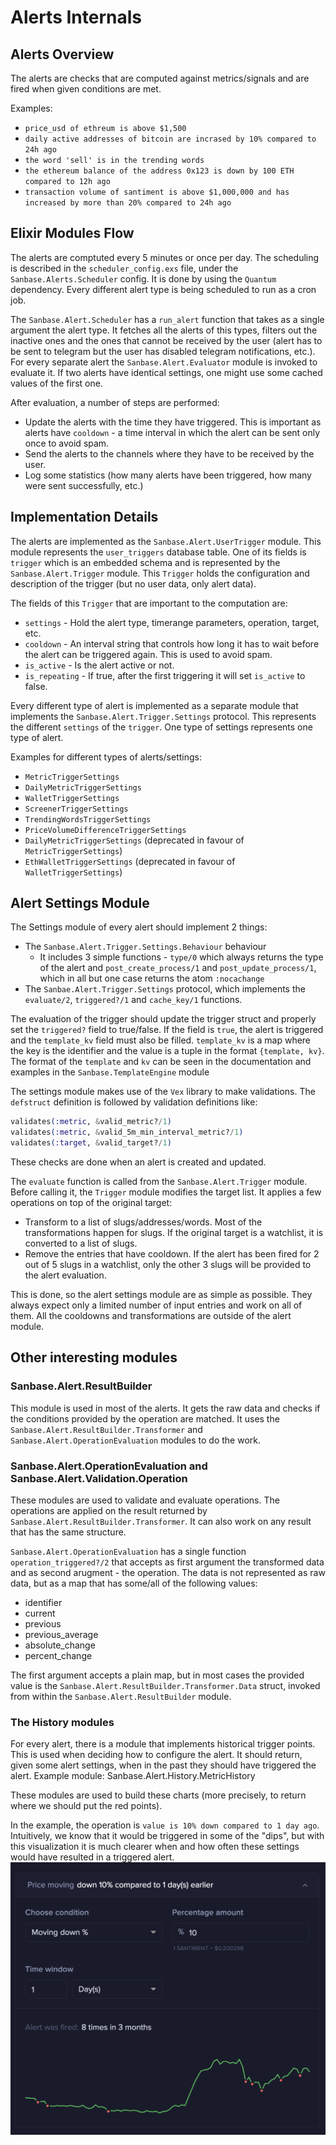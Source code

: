 # Alerts Internals

## Alerts Overview

The alerts are checks that are computed against metrics/signals and are fired
when given conditions are met.

Examples:

- `price_usd of ethreum is above $1,500`
- `daily active addresses of bitcoin are incrased by 10% compared to 24h ago`
- `the word 'sell' is in the trending words`
- `the ethereum balance of the address 0x123 is down by 100 ETH compared to 12h ago`
- `transaction volume of santiment is above $1,000,000 and has increased by more
  than 20% compared to 24h ago`

## Elixir Modules Flow

The alerts are comptuted every 5 minutes or once per day. The scheduling is
described in the `scheduler_config.exs` file, under the
`Sanbase.Alerts.Scheduler` config. It is done by using the `Quantum` dependency.
Every different alert type is being scheduled to run as a cron job.

The `Sanbase.Alert.Scheduler` has a `run_alert` function that takes as a single
argument the alert type. It fetches all the alerts of this types, filters out
the inactive ones and the ones that cannot be received by the user (alert has to
be sent to telegram but the user has disabled telegram notifications, etc.). For
every separate alert the `Sanbase.Alert.Evaluator` module is invoked to evaluate
it. If two alerts have identical settings, one might use some cached values of
the first one.

After evaluation, a number of steps are performed:

- Update the alerts with the time they have triggered. This is important as
  alerts have `cooldown` - a time interval in which the alert can be sent only
  once to avoid spam.
- Send the alerts to the channels where they have to be received by the user.
- Log some statistics (how many alerts have been triggered, how many were sent
  successfully, etc.)

## Implementation Details

The alerts are implemented as the `Sanbase.Alert.UserTrigger` module. This
module represents the `user_triggers` database table. One of its fields is
`trigger` which is an embedded schema and is represented by the
`Sanbase.Alert.Trigger` module. This `Trigger` holds the configuration and
description of the trigger (but no user data, only alert data).

The fields of this `Trigger` that are important to the computation are:

- `settings` - Hold the alert type, timerange parameters, operation, target,
  etc.
- `cooldown` - An interval string that controls how long it has to wait before
  the alert can be triggered again. This is used to avoid spam.
- `is_active` - Is the alert active or not.
- `is_repeating` - If true, after the first triggering it will set `is_active`
  to false.

Every different type of alert is implemented as a separate module that
implements the `Sanbase.Alert.Trigger.Settings` protocol. This represents the
different `settings` of the `trigger`. One type of settings represents one type
of alert.

Examples for different types of alerts/settings:

- `MetricTriggerSettings`
- `DailyMetricTriggerSettings`
- `WalletTriggerSettings`
- `ScreenerTriggerSettings`
- `TrendingWordsTriggerSettings`
- `PriceVolumeDifferenceTriggerSettings`
- `DailyMetricTriggerSettings` (deprecated in favour of `MetricTriggerSettings`)
- `EthWalletTriggerSettings` (deprecated in favour of `WalletTriggerSettings`)

## Alert Settings Module

The Settings module of every alert should implement 2 things:

- The `Sanbase.Alert.Trigger.Settings.Behaviour` behaviour
  - It includes 3 simple functions - `type/0` which always returns the type of
    the alert and `post_create_process/1` and `post_update_process/1`, which in
    all but one case returns the atom `:nocachange`
- The `Sanbae.Alert.Trigger.Settings` protocol, which implements the
  `evaluate/2`, `triggered?/1` and `cache_key/1` functions.

The evaluation of the trigger should update the trigger struct and properly set
the `triggered?` field to true/false. If the field is `true`, the alert is
triggered and the `template_kv` field must also be filled. `template_kv` is a
map where the key is the identifier and the value is a tuple in the format
`{template, kv}`. The format of the `template` and `kv` can be seen in the
documentation and examples in the `Sanbase.TemplateEngine` module

The settings module makes use of the `Vex` library to make validations. The
`defstruct` definition is followed by validation definitions like:

```elixir
validates(:metric, &valid_metric?/1)
validates(:metric, &valid_5m_min_interval_metric?/1)
validates(:target, &valid_target?/1)
```

These checks are done when an alert is created and updated.

The `evaluate` function is called from the `Sanbase.Alert.Trigger` module.
Before calling it, the `Trigger` module modifies the target list. It applies a
few operations on top of the original target:

- Transform to a list of slugs/addresses/words. Most of the transformations
  happen for slugs. If the original target is a watchlist, it is converted to a
  list of slugs.
- Remove the entries that have cooldown. If the alert has been fired for 2 out
  of 5 slugs in a watchlist, only the other 3 slugs will be provided to the
  alert evaluation.

This is done, so the alert settings module are as simple as possible. They
always expect only a limited number of input entries and work on all of them.
All the cooldowns and transformations are outside of the alert module.

## Other interesting modules
### Sanbase.Alert.ResultBuilder

This module is used in most of the alerts. It gets the raw data and checks if
the conditions provided by the operation are matched. It uses the
`Sanbase.Alert.ResultBuilder.Transformer` and
`Sanbase.Alert.OperationEvaluation` modules to do the work.

### Sanbase.Alert.OperationEvaluation and Sanbase.Alert.Validation.Operation

These modules are used to validate and evaluate operations. The operations are
applied on the result returned by `Sanbase.Alert.ResultBuilder.Transformer`. It
can also work on any result that has the same structure.

`Sanbase.Alert.OperationEvaluation` has a single function `operation_triggered?/2`
that accepts as first argument the transformed data and as second arugment - the operation.
The data is not represented as raw data, but as a map that has some/all of the following values:

- identifier
- current
- previous
- previous_average
- absolute_change
- percent_change

The first argument accepts a plain map, but in most cases the provided value is the
`Sanbase.Alert.ResultBuilder.Transformer.Data` struct, invoked from within the
`Sanbase.Alert.ResultBuilder` module.

### The History modules

For every alert, there is a module that implements historical trigger points.
This is used when deciding how to configure the alert. It should return, given
some alert settings, when in the past they should have triggered the alert.
Example module: Sanbase.Alert.History.MetricHistory

These modules are used to build these charts (more precisely, to return where we
should put the red points).

In the example, the operation is `value is 10% down compared to 1 day ago`.
Intuitively, we know that it would be triggered in some of the "dips", but with
this visualization it is much clearer when and how often these settings would
have resulted in a triggered alert.
![alert history points](./alert_history_points.png)